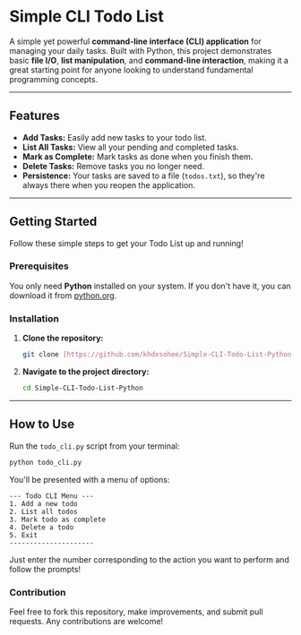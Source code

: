 # Simple CLI Todo List

A simple yet powerful **command-line interface (CLI) application** for managing your daily tasks. Built with Python, this project demonstrates basic **file I/O**, **list manipulation**, and **command-line interaction**, making it a great starting point for anyone looking to understand fundamental programming concepts.

---

## Features

* **Add Tasks:** Easily add new tasks to your todo list.
* **List All Tasks:** View all your pending and completed tasks.
* **Mark as Complete:** Mark tasks as done when you finish them.
* **Delete Tasks:** Remove tasks you no longer need.
* **Persistence:** Your tasks are saved to a file (`todos.txt`), so they're always there when you reopen the application.

---

## Getting Started

Follow these simple steps to get your Todo List up and running!

### Prerequisites

You only need **Python** installed on your system. If you don't have it, you can download it from [python.org](https://www.python.org/downloads/).

### Installation

1.  **Clone the repository:**
    ```bash
    git clone [https://github.com/khdxsohee/Simple-CLI-Todo-List-Python.git](https://github.com/khdxsohee/Simple-CLI-Todo-List-Python.git)
    ```
2.  **Navigate to the project directory:**
    ```bash
    cd Simple-CLI-Todo-List-Python
    ```

---

## How to Use

Run the `todo_cli.py` script from your terminal:

```bash
python todo_cli.py
```

You'll be presented with a menu of options:

```
--- Todo CLI Menu ---
1. Add a new todo
2. List all todos
3. Mark todo as complete
4. Delete a todo
5. Exit
---------------------
```


Just enter the number corresponding to the action you want to perform and follow the prompts!


### Contribution
Feel free to fork this repository, make improvements, and submit pull requests. Any contributions are welcome!
